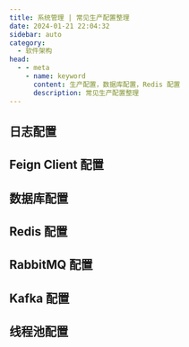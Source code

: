 ```yaml
---
title: 系统管理 | 常见生产配置整理
date: 2024-01-21 22:04:32
sidebar: auto
category: 
  - 软件架构
head:
  - - meta
    - name: keyword
      content: 生产配置，数据库配置，Redis 配置
      description: 常见生产配置整理
---
```


## 日志配置

## Feign Client 配置

## 数据库配置

## Redis 配置

## RabbitMQ 配置

## Kafka 配置

## 线程池配置

